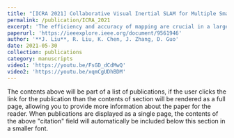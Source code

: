 ```yaml
---
title: "[ICRA 2021] Collaborative Visual Inertial SLAM for Multiple Smart Phones"
permalink: /publication/ICRA_2021
excerpt: 'The efficiency and accuracy of mapping are crucial in a large scene and long-term AR applications. Multi-agent cooperative SLAM is the precondition of multi-user AR interaction. The cooperation of multiple smart phones has the potential to improve efficiency and robustness of task completion and can complete tasks that a single agent cannot do. However, it depends on robust communication, efficient location detection, robust mapping, and efficient information sharing among agents. We propose a multi-intelligence collaborative monocular visual-inertial SLAM deployed on multiple ios mobile devices with a centralized architecture. Each agent can independently explore the environment, run a visual-inertial odometry module online, and then send all the measurement information to a central server with higher computing resources. The server manages all the information received, detects overlapping areas, merges and optimizes the map, and shares information with the agents when needed. We have verified the performance of the system in public datasets and real environments. The accuracy of mapping and fusion of the proposed system is comparable to VINS-Mono which requires higher computing resources.'
paperurl: 'https://ieeexplore.ieee.org/document/9561946'
author: '**J. Liu**, R. Liu, K. Chen, J. Zhang, D. Guo'
date: 2021-05-30
collection: publications
category: manuscripts
video1: 'https://youtu.be/FsGD_dCdMwQ'
video2: 'https://youtu.be/xqmCgUDhBDM'
---
```


The contents above will be part of a list of publications, if the user clicks the link for the publication than the contents of section will be rendered as a full page, allowing you to provide more information about the paper for the reader. When publications are displayed as a single page, the contents of the above "citation" field will automatically be included below this section in a smaller font.
